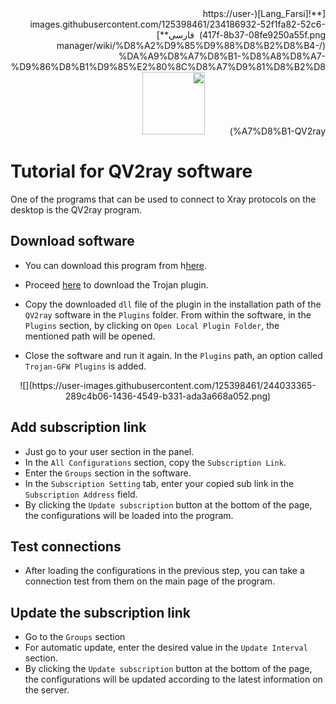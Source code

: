 <div dir="rtl" markdown=1>
[**![Lang_Farsi](https://user-images.githubusercontent.com/125398461/234186932-52f1fa82-52c6-417f-8b37-08fe9250a55f.png) &nbsp;فارسی**](/manager/wiki/%D8%A2%D9%85%D9%88%D8%B2%D8%B4-%DA%A9%D8%A7%D8%B1-%D8%A8%D8%A7-%D9%86%D8%B1%D9%85%E2%80%8C%D8%A7%D9%81%D8%B2%D8%A7%D8%B1-QV2ray)&nbsp;&nbsp;&nbsp;&nbsp;&nbsp;&nbsp;&nbsp;&nbsp;&nbsp;&nbsp;<a href="/manager/wiki/All-tutorials-and-videos"><img width="100" src="https://github.com/hiddify/hiddify-config/assets/125398461/8ac5b906-105c-4b98-acf5-0e12e39e33f6" /></a>
</div>



# Tutorial for QV2ray software
One of the programs that can be used to connect to Xray protocols on the desktop is the QV2ray program.

## Download software
- You can download this program from h[here](https://github.com/Qv2ray/Qv2ray/releases).

- Proceed [here](https://github.com/Qv2ray/QvPlugin-Trojan/releases) to download the Trojan plugin.

- Copy the downloaded `dll` file of the plugin in the installation path of the `QV2ray` software in the `Plugins` folder. From within the software, in the `Plugins` section, by clicking on `Open Local Plugin Folder`, the mentioned path will be opened.

- Close the software and run it again. In the `Plugins` path, an option called `Trojan-GFW Plugins` is added.

<div align=center markdown=1>
![](https://user-images.githubusercontent.com/125398461/244033365-289c4b06-1436-4549-b331-ada3a668a052.png)
</div>

## Add subscription link

- Just go to your user section in the panel.
- In the `All Configurations` section, copy the `Subscription Link`.
- Enter the `Groups` section in the software.
- In the `Subscription Setting` tab, enter your copied sub link in the `Subscription Address` field.
- By clicking the `Update subscription` button at the bottom of the page, the configurations will be loaded into the program.

## Test connections

- After loading the configurations in the previous step, you can take a connection test from them on the main page of the program.

## Update the subscription link

- Go to the `Groups` section
- For automatic update, enter the desired value in the `Update Interval` section.
- By clicking the `Update subscription` button at the bottom of the page, the configurations will be updated according to the latest information on the server.